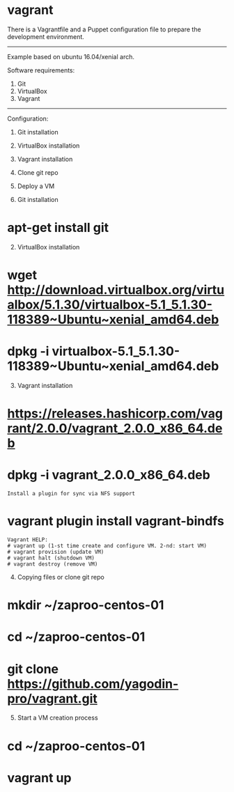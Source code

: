 # vagrant

There is a Vagrantfile and a Puppet configuration file to prepare the development environment.

____________________________________________________________________________________________________________

Example based on ubuntu 16.04/xenial arch.

Software requirements:
1. Git
2. VirtualBox
3. Vagrant

____________________________________________________________________________________________________________

Configuration:
1. Git installation
2. VirtualBox installation
3. Vagrant installation
4. Clone git repo
5. Deploy a VM

1. Git installation
# apt-get install git

2. VirtualBox installation
# wget http://download.virtualbox.org/virtualbox/5.1.30/virtualbox-5.1_5.1.30-118389~Ubuntu~xenial_amd64.deb
# dpkg -i virtualbox-5.1_5.1.30-118389~Ubuntu~xenial_amd64.deb

3. Vagrant installation
# https://releases.hashicorp.com/vagrant/2.0.0/vagrant_2.0.0_x86_64.deb
# dpkg -i vagrant_2.0.0_x86_64.deb
    Install a plugin for sync via NFS support
# vagrant plugin install vagrant-bindfs

    Vagrant HELP:
    # vagrant up (1-st time create and configure VM. 2-nd: start VM)
    # vagrant provision (update VM)
    # vagrant halt (shutdown VM)
    # vagrant destroy (remove VM)

4. Copying files or clone git repo
# mkdir ~/zaproo-centos-01
# cd ~/zaproo-centos-01
# git clone https://github.com/yagodin-pro/vagrant.git

5. Start a VM creation process
# cd ~/zaproo-centos-01
# vagrant up

